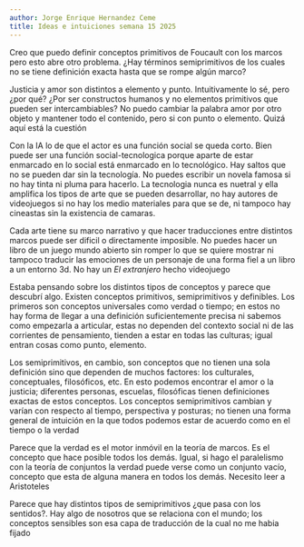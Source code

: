 ```yaml
---
author: Jorge Enrique Hernandez Ceme
title: Ideas e intuiciones semana 15 2025
---
```



Creo que puedo definir conceptos primitivos de Foucault con los marcos pero esto abre otro problema. ¿Hay términos semiprimitivos de los cuales no se tiene definición exacta hasta que se rompe algún marco?

Justicia y amor son distintos a elemento y punto. Intuitivamente lo sé, pero ¿por qué? ¿Por ser constructos humanos y no elementos primitivos que pueden ser intercambiables? No puedo cambiar la palabra amor por otro objeto y mantener todo el contenido, pero si con punto o elemento. Quizá aquí está la cuestión

Con la IA lo de que el actor es una función social se queda corto. Bien puede ser una función social-tecnologica porque aparte de estar enmarcado en lo social está enmarcado en lo tecnológico. Hay saltos que no se pueden dar sin la tecnología. No puedes escribir un novela famosa si no hay tinta ni pluma para hacerlo. La tecnologia nunca es nuetral y ella amplifica los tipos de arte que se pueden desarrollar, no hay autores de videojuegos si no hay los medio materiales para que se de, ni tampoco hay cineastas sin la existencia de camaras.

Cada arte tiene su marco narrativo y que hacer traducciones entre distintos marcos puede ser dificil o directamente imposible. No puedes hacer un libro de un juego mundo abierto sin romper lo que se quiere mostrar ni tampoco traducir las emociones de un personaje de una forma fiel a un libro a un entorno 3d. No hay un _El extranjero_ hecho videojuego

Estaba pensando sobre los distintos tipos de conceptos y parece que descubrí algo. Existen conceptos primitivos, semiprimitivos y definibles. Los primeros son conceptos universales como verdad o tiempo; en estos no hay forma de llegar a una definición suficientemente precisa ni sabemos como empezarla a articular, estas no dependen del contexto social ni de las corrientes de pensamiento, tienden a estar en todas las culturas; igual entran cosas como punto, elemento.

Los semiprimitivos, en cambio, son conceptos que no tienen una sola definición sino que dependen de muchos factores: los culturales, conceptuales, filosóficos, etc. En esto podemos encontrar el amor o la justicia; diferentes personas, escuelas, filosóficas tienen definiciones exactas de estos conceptos. Los conceptos semiprimitivos cambian y varían con respecto al tiempo, perspectiva y posturas; no tienen una forma general de intuición en la que todos podemos estar de acuerdo como en el tiempo o la verdad

Parece que la verdad es el motor inmóvil en la teoría de marcos.  Es el concepto que hace posible todos los demás. Igual, si hago el paralelismo con la teoría de conjuntos la verdad puede verse como un conjunto vacío, concepto que esta de alguna manera en todos los demás. Necesito leer a Aristoteles

Parece que hay distintos tipos de semiprimitivos ¿que pasa con los sentidos?. Hay algo de nosotros que se relaciona con el mundo; los conceptos sensibles son esa capa de traducción de la cual no me habia fijado